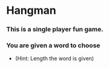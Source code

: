 # Hangman

### This is a single player fun game. 
### You are given a word to choose 
- (Hint: Length the word is given)
